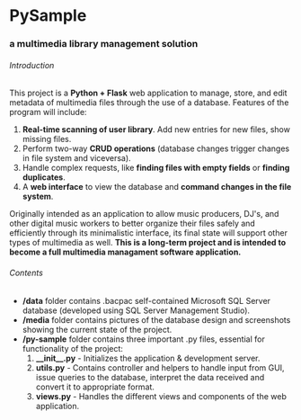 # PySample
<h3>a multimedia library management solution</h3>

<h6>Introduction</h6>
<p>This project is a <strong>Python + Flask</strong> web application to manage, store, and edit metadata of multimedia files through the use of a database.
Features of the program will include:</p>
<div>
  <ol> 
    <li><strong>Real-time scanning of user library</strong>. Add new entries for new files, show missing files.</li>
    <li>Perform two-way <strong>CRUD operations</strong> (database changes trigger changes in file system and viceversa).</li>
    <li>Handle complex requests, like <strong>finding files with empty fields</strong> or <strong>finding duplicates</strong>.</li>
    <li>A <strong> web interface</strong> to view the database and <strong>command changes in the file system</strong>.</li>
  </ol>
</div>
<p>Originally intended as an application to allow music producers, DJ's, and other digital music workers to better organize their files safely and efficiently through its minimalistic interface, its final state will support other types of multimedia as well. <strong>This is a long-term project and is intended to become a full multimedia managament software application.</strong></p>

<h6>Contents</h6>
<ul>
  <li><strong>/data</strong> folder contains .bacpac self-contained Microsoft SQL Server database (developed using SQL Server Management Studio).</li>
  <li><strong>/media</strong> folder contains pictures of the database design and screenshots showing the current state of the project.</li>
  <li><strong>/py-sample</strong> folder contains three important .py files, essential for functionality of the project:
  <ol>
    <li><strong>__init__.py</strong> - Initializes the application & development server.</li>
    <li><strong>utils.py</strong> - Contains controller and helpers to handle input from GUI, issue queries to the database, interpret the data received and convert it to appropriate format.</li>
    <li><strong>views.py</strong> - Handles the different views and components of the web application. </li>
  </ol>
  </li>
</ul>
  
